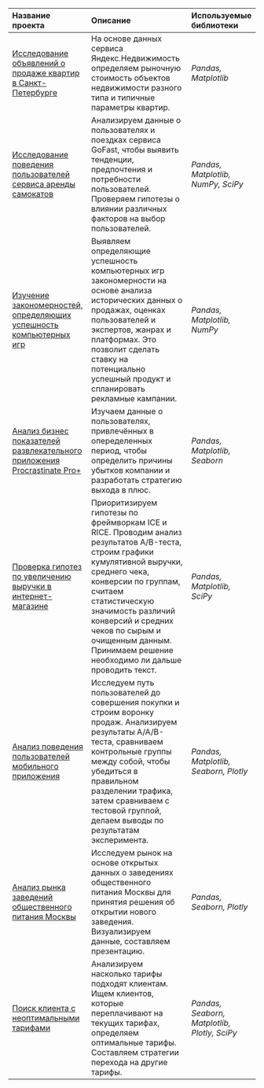 | Название проекта | Описание | Используемые библиотеки | 
| :---------------------- | :---------------------- | :---------------------- |
| [Исследование объявлений о продаже квартир в Санкт-Петербурге](apartment_sale) | На основе данных сервиса Яндекс.Недвижимость определяем рыночную стоимость объектов недвижимости разного типа и типичные параметры квартир.| *Pandas, Matplotlib*|
| [Исследование поведения пользователей сервиса аренды самокатов](scooter_rental) | Анализируем данные о пользователях и поездках сервиса GoFast, чтобы выявить тенденции, предпочтения и потребности пользователей. Проверяем гипотезы о влиянии различных факторов на выбор пользователей.| *Pandas, Matplotlib, NumPy, SciPy*|
| [Изучение закономерностей, определяющих успешность компьютерных игр](computer_games) | Выявляем определяющие успешность компьютерных игр закономерности на основе анализа исторических данных о продажах, оценках пользователей и экспертов, жанрах и платформах. Это позволит сделать ставку на потенциально успешный продукт и спланировать рекламные кампании.| *Pandas, Matplotlib, NumPy*|
| [Анализ бизнес показателей развлекательного приложения Procrastinate Pro+](analysis_of_business_indicators) | Изучаем данные о пользователях, привлечённых в опеределенных период, чтобы определить причины убытков компании и разработать стратегию выхода в плюс.| *Pandas, Matplotlib, Seaborn*|
| [Проверка гипотез по увеличению выручки в интернет-магазине](AB_test_analysis) | Приоритизируем гипотезы по фреймворкам ICE и RICE. Проводим анализ результатов A/B-теста, строим графики кумулятивной выручки, среднего чека, конверсии по группам, считаем статистическую значимость различий конверсий и средних чеков по сырым и очищенным данным. Принимаем решение необходимо ли дальше проводить текст.| *Pandas, Matplotlib, SciPy*|
| [Анализ поведения пользователей мобильного приложения](behavior_of_mobile_application_users) | Исследуем путь пользователей до совершения покупки и строим воронку продаж. Анализируем результаты A/A/B-теста, сравниваем контрольные группы между собой, чтобы убедиться в правильном разделении трафика, затем сравниваем с тестовой группой, делаем выводы по результатам эксперимента.| *Pandas, Matplotlib, Seaborn, Plotly*|
| [Анализ рынка заведений общественного питания Москвы](catering_market) | Исследуем рынок на основе открытых данных о заведениях общественного питания Москвы для принятия решения об открытии нового заведения. Визуализируем данные, составляем презентацию.| *Pandas, Seaborn, Plotly*|
| [Поиск клиента с неоптимальными тарифами](telecom) | Анализируем насколько тарифы подходят клиентам. Ищем клиентов, которые переплачивают на текущих тарифах, определяем оптимальные тарифы. Составляем стратегии перехода на другие тарифы.| *Pandas, Seaborn, Matplotlib, Plotly, SciPy*|
